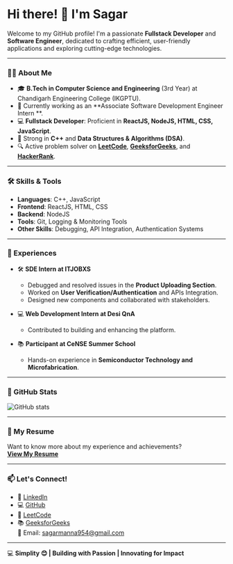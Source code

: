 
# Hi there! 👋 I'm Sagar  

Welcome to my GitHub profile! I'm a passionate **Fullstack Developer** and **Software Engineer**, dedicated to crafting efficient, user-friendly applications and exploring cutting-edge technologies.

---

### 👨‍💻 About Me  

- 🎓 **B.Tech in Computer Science and Engineering** (3rd Year) at Chandigarh Engineering College (IKGPTU).  
- 🏢 Currently working as an **Associate Software Development Engineer Intern **.  
- 💻 **Fullstack Developer**: Proficient in **ReactJS, NodeJS, HTML, CSS, JavaScript**.  
- 🌟 Strong in **C++** and **Data Structures & Algorithms (DSA)**.  
- 🔍 Active problem solver on **[LeetCode](https://leetcode.com/)**, **[GeeksforGeeks](https://www.geeksforgeeks.org/)**, and **[HackerRank](https://www.hackerrank.com/)**.    

---

### 🛠️ Skills & Tools  

- **Languages**: C++, JavaScript  
- **Frontend**: ReactJS, HTML, CSS  
- **Backend**: NodeJS  
- **Tools**: Git, Logging & Monitoring Tools  
- **Other Skills**: Debugging, API Integration, Authentication Systems  

---

### 🌟 Experiences  

- 🛠️ **SDE Intern at ITJOBXS**  
  - Debugged and resolved issues in the **Product Uploading Section**.  
  - Worked on **User Verification/Authentication** and APIs Integration.  
  - Designed new components and collaborated with stakeholders.  

- 💻 **Web Development Intern at Desi QnA**  
  - Contributed to building and enhancing the platform.  

- 📚 **Participant at CeNSE Summer School**  
  - Hands-on experience in **Semiconductor Technology and Microfabrication**.  

---

### 📂 GitHub Stats  

![GitHub stats](https://github-readme-stats.vercel.app/api?username=sagar&show_icons=true&hide_title=true)


---

### 📄 My Resume  

Want to know more about my experience and achievements?  
[**View My Resume**](https://drive.google.com/file/d/1UkODkcw8Wl1gRq0VBDWjZbXKi4PcN3yW/view?usp=sharing)

---

### 📫 Let's Connect!  

- 💼 [LinkedIn](https://linkedin.com/in/)  
- 💻 [GitHub](https://github.com/)  
- 🎯 [LeetCode](https://leetcode.com/)  
- 📚 [GeeksforGeeks](https://www.geeksforgeeks.org/)  
📧 Email: [sagarmanna954@gmail.com](mailto:sagarmanna954@gmail.com)  

---

💻 **Simplity 😊 | Building with Passion | Innovating for Impact**
